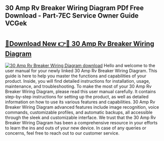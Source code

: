 ## 30 Amp Rv Breaker Wiring Diagram PDf Free Download - Part-7EC Service Owner Guide VCGek

# <h2><a href="http://dfp8gdo.blite.top/?on=30+Amp+Rv+Breaker+Wiring+Diagram">🔗Download New 👉🔴 30 Amp Rv Breaker Wiring Diagram</a></h2>

[![30 Amp Rv Breaker Wiring Diagram download](https://i.imgur.com/lujVjoI.png)](http://dfp8gdo.blite.top/?on=30+Amp+Rv+Breaker+Wiring+Diagram)
Hello and welcome to the user manual for your newly linked 30 Amp Rv Breaker Wiring Diagram. This guide is here to help you master the functions and capabilities of your product. Inside, you will find detailed instructions for installation, usage, maintenance, and troubleshooting. To make the most of your 30 Amp Rv Breaker Wiring Diagram, please read this user manual carefully. It contains step-by-step instructions for setting up the product, as well as detailed information on how to use its various features and capabilities. 30 Amp Rv Breaker Wiring Diagram advanced features include image recognition, voice commands, customizable profiles, and automatic backups, all accessible through the sleek and customizable interface. We trust that the 30 Amp Rv Breaker Wiring Diagram has been a comprehensive resource in your efforts to learn the ins and outs of your new device. In case of any queries or concerns, feel free to reach out to our customer service.

